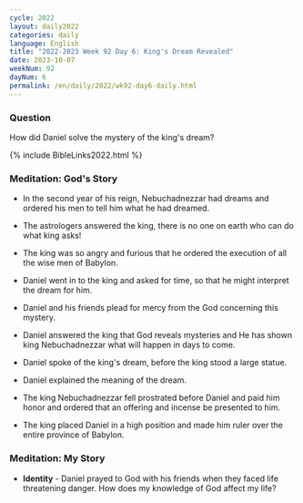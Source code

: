 ```yaml
---
cycle: 2022
layout: daily2022
categories: daily
language: English
title: "2022-2023 Week 92 Day 6: King's Dream Revealed"
date: 2023-10-07
weekNum: 92
dayNum: 6
permalink: /en/daily/2022/wk92-day6-daily.html
---
```


### Question     
How did Daniel solve the mystery of the king's dream?

{% include BibleLinks2022.html %}

### Meditation: God's Story   
+ In the second year of his reign, Nebuchadnezzar had dreams and ordered his men to tell him what he had dreamed. 

+ The astrologers answered the king, there is no one on earth who can do what king asks! 

+ The king was so angry and furious that he ordered the execution of all the wise men of Babylon. 

+ Daniel went in to the king and asked for time, so that he might interpret the dream for him. 

+ Daniel and his friends plead for mercy from the God concerning this mystery. 

+ Daniel answered the king that God reveals mysteries and He has shown king Nebuchadnezzar what will happen in days to come. 

+ Daniel spoke of the king's dream, before the king stood a large statue. 

+ Daniel explained the meaning of the dream. 

+ The king Nebuchadnezzar fell prostrated before Daniel and paid him honor and ordered that an offering and incense be presented to him. 

+ The king placed Daniel in a high position and made him ruler over the entire province of Babylon. 

### Meditation: My Story   
+ **Identity** - Daniel prayed to God with his friends when they faced life threatening danger. How does my knowledge of God affect my life? 

